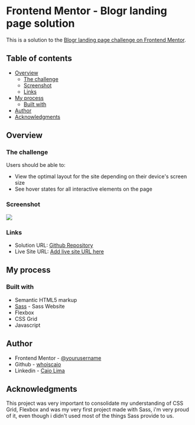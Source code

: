 # Frontend Mentor - Blogr landing page solution

This is a solution to the [Blogr landing page challenge on Frontend Mentor](https://www.frontendmentor.io/challenges/blogr-landing-page-EX2RLAApP).

## Table of contents

- [Overview](#overview)
  - [The challenge](#the-challenge)
  - [Screenshot](#screenshot)
  - [Links](#links)
- [My process](#my-process)
  - [Built with](#built-with)
- [Author](#author)
- [Acknowledgments](#acknowledgments)

## Overview

### The challenge

Users should be able to:

- View the optimal layout for the site depending on their device's screen size
- See hover states for all interactive elements on the page

### Screenshot

![](./utils/screenshot.jpg)

### Links

- Solution URL: [Github Repository](https://github.com/whoiscaio/blogr-landing-page-main)
- Live Site URL: [Add live site URL here](https://whoiscaio.github.io/blogr-landing-page-main/)

## My process

### Built with

- Semantic HTML5 markup
- [Sass](https://sass-lang.com/) - Sass Website
- Flexbox
- CSS Grid
- Javascript

## Author

- Frontend Mentor - [@yourusername](https://www.frontendmentor.io/profile/yourusername)
- Github - [whoiscaio](https://github.com/whoiscaio)
- Linkedin - [Caio Lima](https://www.linkedin.com/in/lima-caio/)

## Acknowledgments

This project was very important to consolidate my understanding of CSS Grid, Flexbox and was my very first project made with Sass, i'm very proud of it, even though i didn't used most of the things Sass provide to us.
